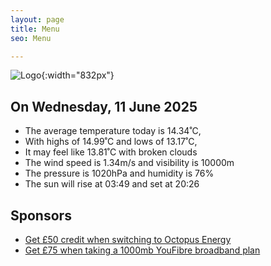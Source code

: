 ```yaml
---
layout: page
title: Menu
seo: Menu

---
```


![Logo](/images/logo.jpg){:width="832px"}

<!-- weather_marker starts -->
## On Wednesday, 11 June 2025

- The average temperature today is 14.34˚C,
- With highs of 14.99˚C and lows of 13.17˚C,
- It may feel like 13.81˚C with broken clouds
- The wind speed is 1.34m/s and visibility is 10000m
- The pressure is 1020hPa and humidity is 76%
- The sun will rise at 03:49 and set at 20:26

<!-- weather_marker ends -->

## Sponsors

- [Get £50 credit when switching to Octopus Energy](https://bit.ly/3oD1nnS)
- [Get £75 when taking a 1000mb YouFibre broadband plan](https://aklam.io/91zWhU?)
